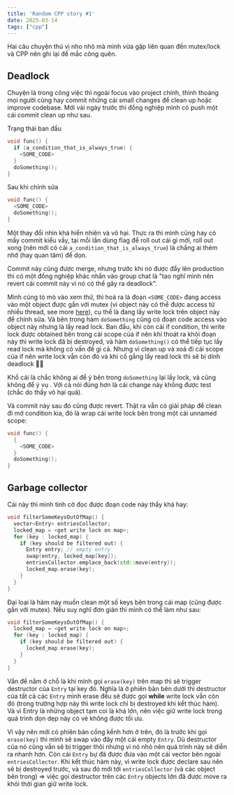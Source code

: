 ```yaml
---
title: 'Random CPP story #1'
date: 2025-03-14
tags: ["cpp"]
---
```


Hai câu chuyện thú vị nho nhỏ mà mình vừa gặp liên quan đến mutex/lock và CPP nên ghi lại để mắc công quên.

## Deadlock
Chuyện là trong công việc thì ngoài focus vào project chính, thỉnh thoảng mọi người cũng hay commit những cái small changes để clean up hoặc improve codebase. Mới vài ngày trước thì đồng nghiệp mình có push một cái commit clean up như sau.

Trạng thái ban đầu
```cpp
void func() {
  if (a_condition_that_is_always_true) {
    <SOME_CODE>
  }
  doSomething();
}
```
Sau khi chỉnh sửa
```cpp
void func() {
  <SOME_CODE>
  doSomething();
}
```

Một thay đổi nhìn khá hiển nhiên và vô hại. Thực ra thì mình cũng hay có mấy commit kiểu vầy, tại mỗi lần dùng flag để roll out cái gì mới, roll out xong (nên mới có cái `a_condition_that_is_always_true`) là chẳng ai thèm nhớ (hay quan tâm) để dọn.

Commit này cũng được merge, nhưng trước khi nó được đẩy lên production thì có một đồng nghiệp khác nhắn vào group chat là "tao nghĩ mình nên revert cái commit này vì nó có thể gây ra deadlock".

Mình cũng tò mò vào xem thử, thì hoá ra là đoạn `<SOME_CODE>` đang access vào một object được gắn với mutex (vì object này có thể được access từ nhiều thread, see more [here](https://github.com/facebook/folly/blob/main/folly/docs/Synchronized.md)), cụ thể là đang lấy write lock trên object này để chỉnh sửa. Và bên trong hàm `doSomething` cũng có đoạn code access vào object này nhưng là lấy read lock. Ban đầu, khi còn cái if condition, thì write lock được obtained bên trong cái scope của if nên khi thoát ra khỏi đoạn này thì write lock đã bị destroyed, và hàm `doSomething()` có thể tiếp tục lấy read lock mà không có vấn đề gì cả. Nhưng vì clean up và xoá đi cái scope của if nên write lock vẫn còn đó và khi cố gắng lấy read lock thì sẽ bị dính deadlock 😵‍💫 

Khổ cái là chắc không ai để ý bên trong `doSomething` lại lấy lock, và cũng không để ý vụ . Với cả nói đúng hơn là cái change này không được test (chắc do thấy vô hại quá). 

Và commit này sau đó cũng được revert. Thật ra vẫn có giải pháp để clean đi mớ condition kia, đó là wrap cái write lock bên trong một cái unnamed scope:
```cpp
void func() {
  {
    <SOME_CODE>
  }
  doSomething();
}
```


## Garbage collector

Cái này thì mình tình cờ đọc được đoạn code này thấy khá hay:

```cpp
void filterSomeKeysOutOfMap() {
  vector<Entry> entriesCollector;
  locked_map = <get write lock on map>;
  for (key : locked_map) {
    if (key should be filtered out) {
      Entry entry; // empty entry
      swap(entry, locked_map[key]);
      entriesCollector.emplace_back(std::move(entry));
      locked_map.erase(key);
    }
  }
}
```

Đại loại là hàm này muốn clean một số keys bên trong cái map (cũng được gắn với mutex). Nếu suy nghĩ đơn giản thì mình có thể làm như sau:
```cpp
void filterSomeKeysOutOfMap() {
  locked_map = <get write lock on map>;
  for (key : locked_map) {
    if (key should be filtered out) {
      locked_map.erase(key);
    }
  }
}
```
Vấn đề nằm ở chỗ là khi mình gọi `erase(key)` trên map thì sẽ trigger destructor của `Entry` tại key đó. Nghĩa là ở phiên bản bên dưới thì destructor của tất cả các `Entry` mình erase đều sẽ được gọi **while** write lock vẫn còn đó (trong trường hợp này thì write lock chỉ bị destroyed khi kết thúc hàm). Và vì Entry là những object tạm coi là khá lớn, nên việc giữ write lock trong quá trình dọn dẹp này có vẻ không được tối ưu.

Vì vậy nên mới có phiên bản cồng kềnh hơn ở trên, đó là trước khi gọi `erase(key)` thì mình sẽ swap vào đây một cái empty `Entry`. Dù destructor của nó cũng vẫn sẽ bị trigger thôi nhưng vì nó nhỏ nên quá trình này sẽ diễn ra nhanh hơn. Còn cái `Entry` bự đã được đưa vào một cái vector bên ngoài `entriesCollector`. Khi kết thúc hàm này, vì write lock được declare sau nên sẽ bị destroyed trước, và sau đó mới tới `entriesCollector` (và các object bên trong) => việc gọi destructor trên các `Entry` objects lớn đã được move ra khỏi thời gian giữ write lock.
